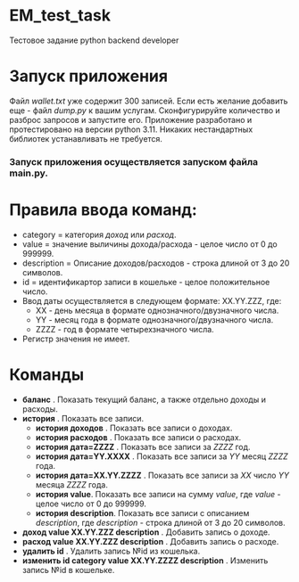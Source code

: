 # EM_test_task
Тестовое задание python backend developer

# Запуск приложения
Файл *wallet.txt* уже содержит 300 записей. Если есть желание добавить еще - файл *dump.py* к вашим услугам. Сконфигурируйте количество и разброс запросов и запустите его.
Приложение разработано и протестировано на версии python 3.11. Никаких нестандартных библиотек устанавливать не требуется.

### Запуск приложения осуществляется запуском файла **main.py**. 

# Правила ввода команд:
- category = категория *доход* или *расход*.
- value = значение выличины дохода/расхода - целое число от 0 до 999999.
- description = Описание доходов/расходов - строка длиной от 3 до 20 символов.
- id = идентификартор записи в кошельке - целое положительное число.
- Ввод даты осуществляется в следующем формате: XX.YY.ZZZ, где: 
  - XX - день месяца в формате однозначного/двузначного числа.
  - YY - месяц года в формате однозначного/двузначного числа.
  - ZZZZ - год в формате четырехзначного числа.
- Регистр значения не имеет.

# Команды

- **баланс** . Показать текущий баланс, а также отдельно доходы и расходы.
- **история** . Показать все записи.
  - **история доходов** . Показать все записи о доходах.
  - **история расходов** . Показать все записи о расходах.
  - **история дата=ZZZZ** . Показать все записи за *ZZZZ* год.
  - **история дата=YY.ХХХХ** . Показать все записи за *YY* месяц *ZZZZ* года.
  - **история дата=XX.YY.ZZZZ** . Показать все записи за *XX* число *YY* месяца *ZZZZ* года.
  - **история value**. Показать все записи на сумму *value*, где *value* - целое число от 0 до 999999.
  - **история description**. Показать все записи с описанием *description*, где *description* - строка длиной от 3 до 20 символов.
- **доход value XX.YY.ZZZ description** . Добавить запись о доходе.
- **расход value XX.YY.ZZZ description** . Добавить запись о расходе.
- **удалить id** . Удалить запись №id из кошелька.
- **изменить id category value XX.YY.ZZZZ description** . Изменить запись №id в кошельке.
